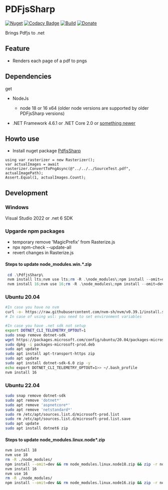 # PDFjsSharp

[![Nuget](https://img.shields.io/nuget/v/Codeuctivity.PdfjsSharp.svg)](https://www.nuget.org/packages/Codeuctivity.PdfjsSharp/) [![Codacy Badge](https://app.codacy.com/project/badge/Grade/c417a8e923da45ed90c302c4a23528ea)](https://www.codacy.com/gh/Codeuctivity/PdfjsSharp?utm_source=github.com&utm_medium=referral&utm_content=Codeuctivity/PdfjsSharp&utm_campaign=Badge_Grade) [![Build](https://github.com/Codeuctivity/PdfjsSharp/actions/workflows/dotnet.yml/badge.svg)](https://github.com/Codeuctivity/PdfjsSharp/actions/workflows/dotnet.yml) [![Donate](https://img.shields.io/static/v1?label=Paypal&message=Donate&color=informational)](https://www.paypal.com/donate?hosted_button_id=7M7UFMMRTS7UE)

Brings Pdfjs to .net

## Feature

- Renders each page of a pdf to pngs

## Dependencies

get

- NodeJs
  - node 18 or 16 x64 (older node versions are supported by older PDFjsSharp versions)

- .NET Framework 4.6.1 or .NET Core 2.0 or [something newer](https://github.com/dotnet/standard/blob/master/docs/versions/netstandard2.0.md)

## Howto use

- Install nuget package [PdfjsSharp](https://www.nuget.org/packages/Codeuctivity.PdfjsSharp/)

```Csharp
using var rasterizer = new Rasterizer();
var actualImages = await rasterizer.ConvertToPngAsync(@"../../../SourceTest.pdf", actualImagePath);
Assert.Equal(1, actualImages.Count);
```

## Development

### Windows

Visual Studio 2022 or .net 6 SDK

### Upgarde npm packages

- temporary remove 'MagicPrefix' from Rasterize.js
- npx npm-check --update-all
- revert changes in Rasterize.js

#### Steps to update node_modules.win.\*.zip

```Powershell
 cd .\PdfjsSharp\
 nvm install lts;nvm use lts;rm -R .\node_modules\;npm install --omit=dev;rm .\node_modules.win.node18.zip;Compress-Archive -LiteralPath .\node_modules\ -DestinationPath .\node_modules.win.node18.zip
 nvm install 16;nvm use 16;rm -R .\node_modules\;npm install --omit=dev;rm .\node_modules.win.node16.zip;Compress-Archive -LiteralPath .\node_modules\ -DestinationPath .\node_modules.win.node16.zip
```

### Ubuntu 20.04

```bash
#In case you have no nvm
curl -o- https://raw.githubusercontent.com/nvm-sh/nvm/v0.39.1/install.sh | bash && exit
# In case of using wsl: you need to set environment variables

#In case you have .net sdk not setup
export DOTNET_CLI_TELEMETRY_OPTOUT=1
sudo snap remove dotnet-sdk
wget https://packages.microsoft.com/config/ubuntu/20.04/packages-microsoft-prod.deb -O packages-microsoft-prod.deb
sudo dpkg -i packages-microsoft-prod.deb
sudo apt update
sudo apt install apt-transport-https zip
sudo apt update
sudo apt install dotnet-sdk-6.0 zip -y
echo export DOTNET_CLI_TELEMETRY_OPTOUT=1>> ~/.bash_profile
nvm install 16
```

### Ubuntu 22.04

```bash
sudo snap remove dotnet-sdk
sudo apt remove 'dotnet*'
sudo apt remove 'aspnetcore*'
sudo apt remove 'netstandard*'
sudo rm /etc/apt/sources.list.d/microsoft-prod.list
sudo rm /etc/apt/sources.list.d/microsoft-prod.list.save
sudo apt update
sudo apt install dotnet6 zip
```

#### Steps to update node_modules.linux.node\*.zip

```bash
nvm install 18
nvm use 18
rm -R ./node_modules/ 
npm install --omit=dev && rm node_modules.linux.node18.zip && zip -r node_modules.linux.node18.zip node_modules
nvm install 16
nvm use 16
rm -R ./node_modules/ 
npm install --omit=dev && rm node_modules.linux.node16.zip && zip -r node_modules.linux.node16.zip node_modules
```
